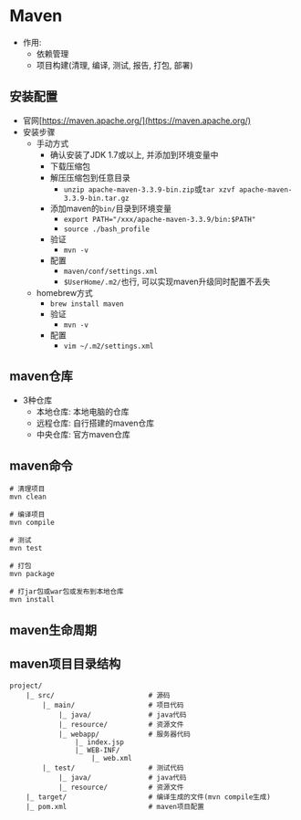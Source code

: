 # Maven

* 作用:
    - 依赖管理
    - 项目构建(清理, 编译, 测试, 报告, 打包, 部署)

## 安装配置

* 官网[https://maven.apache.org/](https://maven.apache.org/)
* 安装步骤
    - 手动方式
        - 确认安装了JDK 1.7或以上, 并添加到环境变量中
        - 下载压缩包
        - 解压压缩包到任意目录
            - `unzip apache-maven-3.3.9-bin.zip`或`tar xzvf apache-maven-3.3.9-bin.tar.gz`
        - 添加maven的`bin/`目录到环境变量
            - `export PATH="/xxx/apache-maven-3.3.9/bin:$PATH"`
            - `source ./bash_profile`
        - 验证
            - `mvn -v`
        - 配置
            - `maven/conf/settings.xml`
            - `$UserHome/.m2/`也行, 可以实现maven升级同时配置不丢失
    - homebrew方式
        - `brew install maven`
        - 验证
            - `mvn -v`
        - 配置
            - `vim ~/.m2/settings.xml`


## maven仓库

* 3种仓库
    - 本地仓库: 本地电脑的仓库
    - 远程仓库: 自行搭建的maven仓库
    - 中央仓库: 官方maven仓库


## maven命令

```shell
# 清理项目
mvn clean

# 编译项目
mvn compile

# 测试
mvn test

# 打包
mvn package

# 打jar包或war包或发布到本地仓库
mvn install
```


## maven生命周期




## maven项目目录结构

```
project/
    |_ src/                       # 源码
        |_ main/                  # 项目代码
            |_ java/              # java代码
            |_ resource/          # 资源文件
            |_ webapp/            # 服务器代码
                |_ index.jsp      
                |_ WEB-INF/       
                    |_ web.xml     
        |_ test/                  # 测试代码
            |_ java/              # java代码
            |_ resource/          # 资源文件
    |_ target/                    # 编译生成的文件(mvn compile生成)
    |_ pom.xml                    # maven项目配置
```
